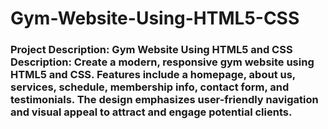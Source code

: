 # Gym-Website-Using-HTML5-CSS
### Project Description: Gym Website Using HTML5 and CSS  **Description:** Create a modern, responsive gym website using HTML5 and CSS. Features include a homepage, about us, services, schedule, membership info, contact form, and testimonials. The design emphasizes user-friendly navigation and visual appeal to attract and engage potential clients.
